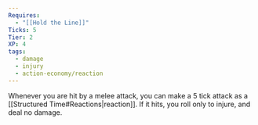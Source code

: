 ```yaml
---
Requires:
  - "[[Hold the Line]]"
Ticks: 5
Tier: 2
XP: 4
tags:
  - damage
  - injury
  - action-economy/reaction
---
```

Whenever you are hit by a melee attack, you can make a 5 tick attack as a [[Structured Time#Reactions|reaction]]. If it hits, you roll only to injure, and deal no damage.